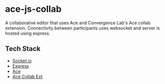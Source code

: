 # ace-js-collab
A collaborative editor that uses Ace and Convergence Lab's Ace collab extension. Connectivity between participants uses websocket and server is hosted using express.

## Tech Stack
- [Socket.io](https://socket.io/)
- [Express](https://expressjs.com/)
- [Ace](https://ace.c9.io/#nav=about&api=anchor)
- [Ace Collab Ext](https://github.com/convergencelabs/ace-collab-ext)
